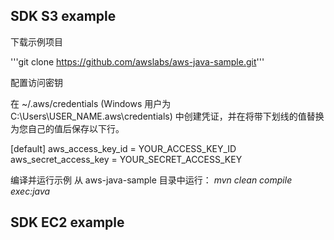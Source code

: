 ## SDK S3 example
下载示例项目

'''git clone https://github.com/awslabs/aws-java-sample.git'''

配置访问密钥

在 ~/.aws/credentials (Windows 用户为 C:\Users\USER_NAME\.aws\credentials) 中创建凭证，并在将带下划线的值替换为您自己的值后保存以下行。

[default]
aws_access_key_id = YOUR_ACCESS_KEY_ID
aws_secret_access_key = YOUR_SECRET_ACCESS_KEY

编译并运行示例
从 aws-java-sample 目录中运行：
*mvn clean compile exec:java*

## SDK EC2 example
